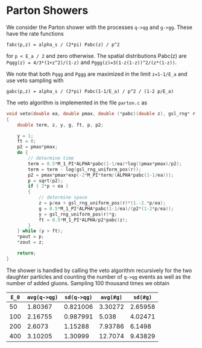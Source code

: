# Parton Showers
We consider the Parton shower with the processes
`q->qg` and `g->gg`.
These have the rate functions
```
fabc(p,z) = alpha_s / (2*pi) Pabc(z) / p^2
```
for `p < E_a / 2` and zero otherwise.
The spatial distributions Pabc(z) are
`Pqqg(z) = 4/3*(1+z^2)/(1-z)` and `Pggg(z)=3(1-z(1-z))^2/(z*(1-z))`.

We note that both `Pqqg` and `Pggg` are maximized in the limit `z=1-1/E_a`
and use veto sampling with
```
gabc(p,z) = alpha_s / (2*pi) Pabc(1-1/E_a) / p^2 / (1-2 p/E_a)
```
The veto algorithm is implemented in the file `parton.c` as

```C
void veto(double ea, double pmax, double (*pabc)(double z), gsl_rng* r, double *pout, double *zout)
{
	double term, z, y, g, ft, p, p2;

	y = 1;
	ft = 0;
	p2 = pmax*pmax;
	do {
		// determine time
		term = 0.5*M_1_PI*ALPHA*pabc(1-1/ea)*log((pmax*pmax)/p2);
		term = term - log(gsl_rng_uniform_pos(r));
		p2 = pmax*pmax*exp(-2*M_PI*term/(ALPHA*pabc(1-1/ea)));
		p = sqrt(p2);
		if ( 2*p < ea )
		{
			// determine space
			z = p/ea + gsl_rng_uniform_pos(r)*(1.-2.*p/ea);
			g = 0.5*M_1_PI*ALPHA*pabc(1-1/ea)/(p2*(1-2*p/ea));
			y = gsl_rng_uniform_pos(r)*g;
			ft = 0.5*M_1_PI*ALPHA/p2*pabc(z);
		}
	} while (y > ft);
	*pout = p;
	*zout = z;

	return;
}
```

The shower is handled by calling the veto algorithm recursively for the
two daughter particles and counting the number of `q->qg` events as well as
the number of added gluons.
Sampling 100 thousand times we obtain

|`E_0`		| `avg(q->qg)`	| `sd(q->qg)`	| `avg(#g)`	| `sd(#g)`|
|-----------|---------------|---------------|-----------|---------|
|50|1.80367|0.821006|3.30272|2.65958|
|100|2.16755|0.987991|5.038|4.02471|
|200|2.6073|1.15288|7.93786|6.1498|
|400|3.10205|1.30999|12.7074|9.43829|
